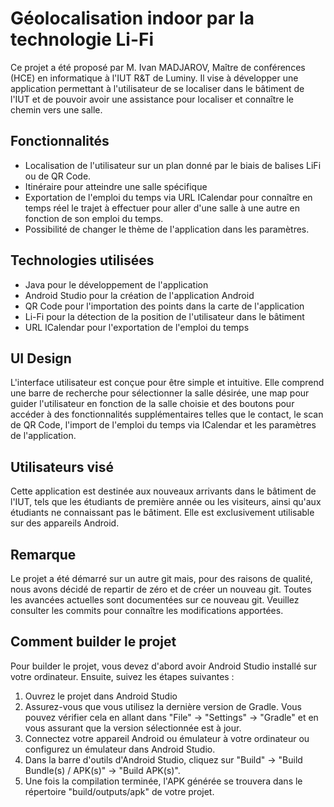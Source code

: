 
# Géolocalisation indoor par la technologie Li-Fi

Ce projet a été proposé par M. Ivan MADJAROV, Maître de conférences (HCE) en informatique à l'IUT R&T de Luminy. Il vise à développer une application permettant à l'utilisateur de se localiser dans le bâtiment de l'IUT et de pouvoir avoir une assistance pour localiser et connaître le chemin vers une salle.

## Fonctionnalités

-   Localisation de l'utilisateur sur un plan donné par le biais de balises LiFi ou de QR Code.
-   Itinéraire pour atteindre une salle spécifique
-   Exportation de l'emploi du temps via URL ICalendar pour connaître en temps réel le trajet à effectuer pour aller d'une salle à une autre en fonction de son emploi du temps.
-   Possibilité de changer le thème de l'application dans les paramètres.

## Technologies utilisées

-   Java pour le développement de l'application
-   Android Studio pour la création de l'application Android
-   QR Code pour l'importation des points dans la carte de l'application
-   Li-Fi pour la détection de la position de l'utilisateur dans le bâtiment
-   URL ICalendar pour l'exportation de l'emploi du temps

## UI Design

L'interface utilisateur est conçue pour être simple et intuitive. Elle comprend une barre de recherche pour sélectionner la salle désirée, une map pour guider l'utilisateur en fonction de la salle choisie et des boutons pour accéder à des fonctionnalités supplémentaires telles que le contact, le scan de QR Code, l'import de l'emploi du temps via ICalendar et les paramètres de l'application.

## Utilisateurs visé

Cette application est destinée aux nouveaux arrivants dans le bâtiment de l'IUT, tels que les étudiants de première année ou les visiteurs, ainsi qu'aux étudiants ne connaissant pas le bâtiment. Elle est exclusivement utilisable sur des appareils Android.

## Remarque

Le projet a été démarré sur un autre git mais, pour des raisons de qualité, nous avons décidé de repartir de zéro et de créer un nouveau git. Toutes les avancées actuelles sont documentées sur ce nouveau git. Veuillez consulter les commits pour connaître les modifications apportées.

## Comment builder le projet

Pour builder le projet, vous devez d'abord avoir Android Studio installé sur votre ordinateur. Ensuite, suivez les étapes suivantes :

1.  Ouvrez le projet dans Android Studio
2.  Assurez-vous que vous utilisez la dernière version de Gradle. Vous pouvez vérifier cela en allant dans "File" -> "Settings" -> "Gradle" et en vous assurant que la version sélectionnée est à jour.
3.  Connectez votre appareil Android ou émulateur à votre ordinateur ou configurez un émulateur dans Android Studio.
4.  Dans la barre d'outils d'Android Studio, cliquez sur "Build" -> "Build Bundle(s) / APK(s)" -> "Build APK(s)".
5.  Une fois la compilation terminée, l'APK générée se trouvera dans le répertoire "build/outputs/apk" de votre projet.
